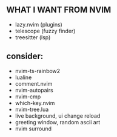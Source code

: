 ## WHAT I WANT FROM NVIM


- lazy.nvim (plugins)
- telescope (fuzzy finder)
- treesitter (lsp)

## consider:

- nvim-ts-rainbow2
- lualine
- comment.nvim
- nvim-autopairs
- nvim-cmp
- which-key.nvim
- nvim-tree.lua
- live background, ui change reload
- greeting window, random ascii art
- nvim surround
